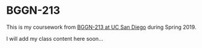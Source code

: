 # BGGN-213

This is my coursework from [BGGN-213 at UC San Diego](http://bioboot.github.io/bggn213_S19/) during Spring 2019.

I will add my class content here soon...
